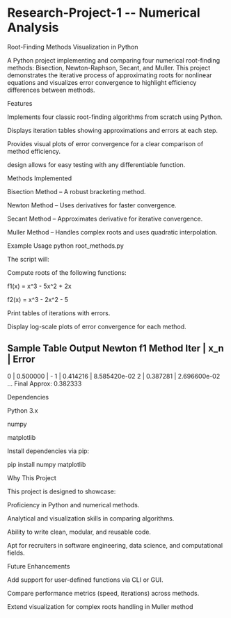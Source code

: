 # Research-Project-1 -- Numerical Analysis
Root-Finding Methods Visualization in Python

A Python project implementing and comparing four numerical root-finding methods: Bisection, Newton-Raphson, Secant, and Muller. This project demonstrates the iterative process of approximating roots for nonlinear equations and visualizes error convergence to highlight efficiency differences between methods.

Features

Implements four classic root-finding algorithms from scratch using Python.

Displays iteration tables showing approximations and errors at each step.

Provides visual plots of error convergence for a clear comparison of method efficiency.

design allows for easy testing with any differentiable function.

Methods Implemented

Bisection Method – A robust bracketing method.

Newton Method – Uses derivatives for faster convergence.

Secant Method – Approximates derivative for iterative convergence.

Muller Method – Handles complex roots and uses quadratic interpolation.

Example Usage
python root_methods.py

The script will:

Compute roots of the following functions:

f1(x) = x^3 - 5x^2 + 2x

f2(x) = x^3 - 2x^2 - 5

Print tables of iterations with errors.

Display log-scale plots of error convergence for each method.

Sample Table Output
Newton f1 Method
Iter | x_n        | Error
-------------------------------
   0 | 0.500000   |    -
   1 | 0.414216   | 8.585420e-02
   2 | 0.387281   | 2.696600e-02
...
Final Approx: 0.382333

Dependencies

Python 3.x

numpy

matplotlib

Install dependencies via pip:

pip install numpy matplotlib

Why This Project

This project is designed to showcase:

Proficiency in Python and numerical methods.

Analytical and visualization skills in comparing algorithms.

Ability to write clean, modular, and reusable code.

Apt for recruiters in software engineering, data science, and computational fields.

Future Enhancements

Add support for user-defined functions via CLI or GUI.

Compare performance metrics (speed, iterations) across methods.

Extend visualization for complex roots handling in Muller method
